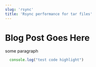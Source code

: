 ```yaml
---
slug: 'rsync'
title: 'Rsync performance for tar files'
---
```


# Blog Post Goes Here

some paragraph

```javascript
  console.log("test code highlight")
```

